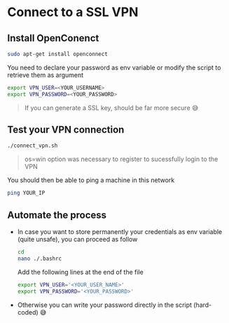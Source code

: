 # Connect to a SSL VPN

## Install OpenConenct

```bash
sudo apt-get install openconnect
```
You need to declare your password as env variable or modify the script to retrieve them as argument

```bash
export VPN_USER=<YOUR_USERNAME>
export VPN_PASSWORD=<YOUR_PASSWORD>
```

> If you can generate a SSL key, should be far more secure 😅 

## Test your VPN connection

```bash
./connect_vpn.sh
```
> os=win option was necessary to register to sucessfully login to the VPN

You should then be able to ping a machine in this network

```bash
ping YOUR_IP
```

## Automate the process

- In case you want to store permanently your credentials as env variable (quite unsafe), you can proceed as follow

    ```bash
    cd
    nano ./.bashrc
    ```
    
    Add the following lines at the end of the file
    
    ```bash
    export VPN_USER='<YOUR_USER_NAME>'
    export VPN_PASSWORD='<YOUR_PASSWORD>'
    ```

- Otherwise you can write your password directly in the script (hard-coded) 😅

